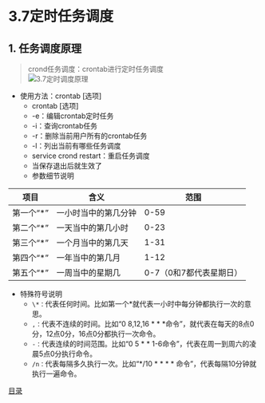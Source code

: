 # 3.7定时任务调度

## 1. 任务调度原理

> crond任务调度：crontab进行定时任务调度  
![3.7定时调度原理](../imgs/3/3.7定时调度原理.jpg)

* 使用方法：crontab [选项]
  * crontab [选项]
  * -e：编辑crontab定时任务
  * -i：查询crontab任务
  * -r：删除当前用户所有的crontab任务
  * -l：列出当前有哪些任务调度
  * service crond restart：重启任务调度
  * 当保存退出后就生效了
  * 参数细节说明

项目|含义| 范围
---|---|---
第一个“*”|一小时当中的第几分钟|0-59
第二个“*”|一天当中的第几小时|0-23
第三个“*”|一个月当中的第几天|1-31
第四个“*”|一年当中的第几月|1-12
第五个“*”|一周当中的星期几|0-7（0和7都代表星期日）

* 特殊符号说明
  * `\*：`代表任何时间。比如第一个*就代表一小时中每分钟都执行一次的意思。
  * `,：`代表不连续的时间。比如“0 8,12,16 \* * *命令”，就代表在每天的8点0分，12点0分，16点0分都执行一次命令。
  * `-：`代表连续的时间范围。比如“0 5 * * 1-6命令”，代表在周一到周六的凌晨5点0分执行命令。
  * `/n：`代表每隔多久执行一次。比如“*/10 \* * * * 命令”，代表每隔10分钟就执行一遍命令。

[目录](../README.md)
